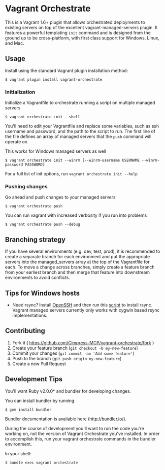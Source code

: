 # Vagrant Orchestrate

This is a Vagrant 1.6+ plugin that allows orchestrated deployments
to existing servers on top of the excellent vagrant-managed-servers plugin.
It features a powerful templating `init` command and is designed from the
ground up to be cross-platform, with first class support for Windows,
Linux, and Mac.

## Usage

Install using the standard Vagrant plugin installation method:

    $ vagrant plugin install vagrant-orchestrate

### Initialization
Initialize a Vagrantfile to orchestrate running a script on multiple managed servers

    $ vagrant orchestrate init --shell

You'll need to edit your Vagrantfile and replace some variables, such as ssh username and
password, and the path to the script to run. The first line of the file defines an array of
managed servers that the `push` command will operate on.

This works for Windows managed servers as well

    $ vagrant orchestrate init --winrm [--winrm-username USERNAME --winrm-password PASSWORD]

For a full list of init options, run `vagrant orchestrate init --help`

### Pushing changes
Go ahead and push changes to your managed servers

    $ vagrant orchestrate push

You can run vagrant with increased verbosity if you run into problems

    $ vagrant orchestrate push --debug

## Branching strategy

If you have several environments (e.g. dev, test, prod), it is recommended to create
a separate branch for each environment and put the appropriate servers into the
managed_servers array at the top of the Vagrantfile for each. To move a change
across branches, simply create a feature branch from your earliest branch and then
merge that feature into downstream environments to avoid conflicts.

## Tips for Windows hosts

* Need rsync? Install [OpenSSH](http://www.mls-software.com/opensshd.html) and then run this [script](https://github.com/joefitzgerald/packer-windows/blob/master/scripts/rsync.bat) to install rsync. Vagrant managed servers currently only works with cygwin based rsync implementations.

## Contributing

1. Fork it ( https://github.com/Cimpress-MCP/vagrant-orchestrate/fork )
2. Create your feature branch (`git checkout -b my-new-feature`)
3. Commit your changes (`git commit -am 'Add some feature'`)
4. Push to the branch (`git push origin my-new-feature`)
5. Create a new Pull Request

## Development Tips

You'll want Ruby v2.0.0* and bundler for developing changes.

You can install bundler by running

    $ gem install bundler

Bundler documentation is available here (http://bundler.io/).

During the course of development you'll want to run the code you're working on,
not the version of Vagrant Orchestrate you've installed. In order to accomplish
this, run your vagrant orchestrate commands in the bundler environment.

In your shell:

    $ bundle exec vagrant orchestrate

